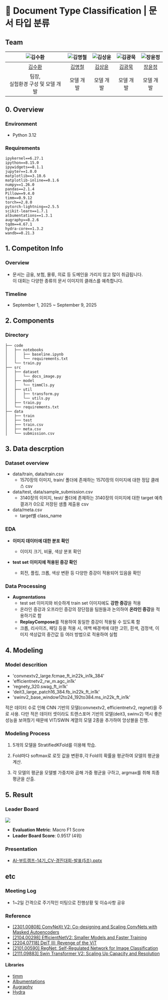 # 📑 Document Type Classification | 문서 타입 분류
## Team

| ![김수환](https://github.com/user-attachments/assets/bfe05d23-81d0-4409-aca9-b1bb1fb5107f) | ![김명철](https://github.com/user-attachments/assets/0c545d12-539f-419d-816a-a0e4263cc0b2) | ![김상윤](https://github.com/user-attachments/assets/5bd23640-3d34-4292-bc81-e202136a1b6f) | ![김광묵](https://github.com/user-attachments/assets/5aee2fa3-df3c-4183-a780-f2028ad613ca) | ![장윤정](https://github.com/user-attachments/assets/bee0c0c4-ae06-4477-8ea6-a3cdaf2b00f8) |
| :--------------------------------------------------------------: | :--------------------------------------------------------------: | :--------------------------------------------------------------: | :--------------------------------------------------------------: | :--------------------------------------------------------------: |
|            [김수환](https://github.com/suhwankimkim)             |            [김명철](https://github.com/qpwpep)             |            [김상윤](https://github.com/94KSY)             |            [김광묵](https://github.com/JackFink)             |            [장윤정](https://github.com/yjjang06)             |
|                            팀장, <br>실험환경 구성 및 모델 개발                             |                            모델 개발                             |                            모델 개발                             |                            모델 개발                             |                            모델 개발                             |

## 0. Overview
### Environment
- Python 3.12

### Requirements
```
ipykernel==6.27.1
ipython==8.15.0
ipywidgets==8.1.1
jupyter==1.0.0
matplotlib==3.10.6
matplotlib-inline==0.1.6
numpy==1.26.0
pandas==2.1.4
Pillow==9.4.0
timm==0.9.12
torch==2.8.0
pytorch-lightning==2.5.5
scikit-learn==1.7.1
albumentations==1.3.1
augraphy==8.2.6
tqdm==4.67.1
hydra-core==1.3.2
wandb==0.21.3
```

## 1. Competiton Info

### Overview

- 문서는 금융, 보험, 물류, 의료 등 도메인을 가리지 않고 많이 취급됩니다. <br>이 대회는 다양한 종류의 문서 이미지의 클래스를 예측합니다.

### Timeline

- September 1, 2025 ~ September 9, 2025

## 2. Components

### Directory
```
├── code
│   ├── notebooks
│   │   ├── baseline.ipynb
│   │   └── requirements.txt
│   └── train.py
├── src
│   ├── dataset
│   │   └── docs_image.py
│   ├── model
│   │   └── timmCls.py
│   ├── util
│   │   ├── transform.py
│   │   └── utils.py
│   ├── train.py
│   └── requirements.txt
├── data
│   ├── train
│   ├── test
│   ├── train.csv
│   ├── meta.csv
│   └── submission.csv
```

## 3. Data descrption

### Dataset overview

- data/train, data/train.csv
    - 1570장의 이미지, train/ 폴더에 존재하는 1570장의 이미지에 대한 정답 클래스 csv
- data/test, data/sample_submission.csv
    - 3140장의 이미지, test/ 폴더에 존재하는 3140장의 이미지에 대한 target 예측 결과가 0으로 저장된 샘플 제출용 csv
- data/meta.csv
    - target별 class_name


### EDA

- **이미지 데이터에 대한 분포 확인**
    - 이미지 크기, 비율, 색상 분포 확인
    
- **test set 이미지에 적용된 증강 확인**
    - 회전, 플립, 크롭, 색상 변환 등 다양한 증강이 적용되어 있음을 확인


### Data Processing

- **Augmentations**
    - test set 이미지와 비슷하게 train set 이미지에도 **강한 증강**을 적용
    - 온라인 증강과 오프라인 증강의 장단점을 팀원들과 논의하여 **온라인 증강**을 적용하기로 함
    - **ReplayCompose**를 적용하여 동일한 증강이 적용될 수 있도록 함
    - 크롭, 리사이즈, 패딩 등을 적용 시, 여백 배경색에 대한 고민, 흰색, 검정색, 이미지 색상값의 중간값 등 여러 방법으로 적용하여 실험

## 4. Modeling

### Model descrition

- 'convnextv2_large.fcmae_ft_in22k_in1k_384'
- 'efficientnetv2_rw_m.agc_in1k'
- 'regnety_320.swag_ft_in1k'
- 'deit3_large_patch16_384.fb_in22k_ft_in1k'
- 'swinv2_base_window12to24_192to384.ms_in22k_ft_in1k'

적은 데이터 수로 인해 CNN 기반의 모델(convnextv2, efficientnetv2, regnet)을 주로 사용.
다만 적은 데이터 셋이라도 트랜스포머 기반의 모델(deit3, swinv2) 역시 좋은 성능을 보여줬기 때문에 VIT/SWIN 계열의 모델 2종을 추가하여 앙상블을 진행.  

### Modeling Process

1. 5개의 모델을 StratifiedKFold를 이용해 학습.

2. Fold마다 softmax로 로짓 값을 변환후,각 Fold의 확률을 평균하여 모델의 평균을 계산.

3. 각 모델의 평균을 모델별 가중치와 곱해 가중 평균을 구하고, argmax를 취해 최종 평균을 산출.


## 5. Result

### Leader Board

<img src="https://github.com/user-attachments/assets/19ffe206-cd53-499e-a7a6-18c714cbe809" />

- **Evaluation Metric**: Macro F1 Score
- **Leader Board Score**: 0.9517 (4위)

### Presentation

- [AI-부트캠프-14기_CV-경진대회-발표(5조).pptx](https://github.com/AIBootcamp14/computervisioncompetition-cv5/blob/666280248cc25273f07c277fee4373f0cea4b6ec/docs/%5B%E1%84%8F%E1%85%A5%E1%84%82%E1%85%A5%E1%86%AF%E1%84%8B%E1%85%A1%E1%84%8F%E1%85%A1%E1%84%83%E1%85%A6%E1%84%86%E1%85%B5%5D-AI-%E1%84%87%E1%85%AE%E1%84%90%E1%85%B3%E1%84%8F%E1%85%A2%E1%86%B7%E1%84%91%E1%85%B3-14%E1%84%80%E1%85%B5_CV-%E1%84%80%E1%85%A7%E1%86%BC%E1%84%8C%E1%85%B5%E1%86%AB%E1%84%83%E1%85%A2%E1%84%92%E1%85%AC-%E1%84%87%E1%85%A1%E1%86%AF%E1%84%91%E1%85%AD(5%E1%84%8C%E1%85%A9).pdf)

## etc

### Meeting Log

- 1~2일 간격으로 주기적인 미팅으로 진행상황 및 이슈사항 공유

### Reference
- [\[2301.00808\] ConvNeXt V2: Co-designing and Scaling ConvNets with Masked Autoencoders](https://arxiv.org/abs/2301.00808)
- [\[2104.00298\] EfficientNetV2: Smaller Models and Faster Training](https://arxiv.org/abs/2104.00298)
- [\[2204.07118\] DeiT III: Revenge of the ViT](https://arxiv.org/abs/2204.07118)
- [\[2101.00590\] RegNet: Self-Regulated Network for Image Classification](https://arxiv.org/abs/2101.00590)
- [\[2111.09883\] Swin Transformer V2: Scaling Up Capacity and Resolution](https://arxiv.org/abs/2111.09883)
#### Libraries
- [timm](https://github.com/huggingface/pytorch-image-models)
- [Albumentations](https://albumentations.ai/docs/)
- [Augraphy](https://augraphy.readthedocs.io/en/latest/)
- [Hydra](https://hydra.cc/docs/intro/)
